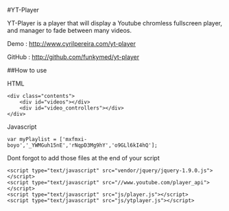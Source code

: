 #YT-Player

YT-Player is a player that will display a Youtube chromless fullscreen player, and manager to fade between many videos.

Demo : http://www.cyrilpereira.com/yt-player

GitHub : http://github.com/funkymed/yt-player

##How to use

HTML
~~~
<div class="contents">
    <div id="videos"></div>
    <div id="video_controllers"></div>
</div>
~~~

Javascript
~~~
var myPlaylist = ['mxfmxi-boyo','_YWMGuh15nE','rNqpD3Mg9hY','o9GLl6kI4hQ'];
~~~

Dont forgot to add those files at the end of your script
~~~
<script type="text/javascript" src="vendor/jquery/jquery-1.9.0.js"></script>
<script type="text/javascript" src="//www.youtube.com/player_api"></script>
<script type="text/javascript" src="js/player.js"></script>
<script type="text/javascript" src="js/ytplayer.js"></script>
~~~